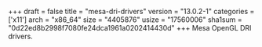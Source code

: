 +++
draft = false
title = "mesa-dri-drivers"
version = "13.0.2-1"
categories = ['x11']
arch = "x86_64"
size = "4405876"
usize = "17560006"
sha1sum = "0d22ed8b2998f7080fe24dca1961a0202414430d"
+++
Mesa OpenGL DRI drivers.